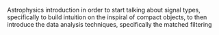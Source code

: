 Astrophysics introduction in order to start talking about signal types, specifically to build intuition on the inspiral of compact objects, to then introduce the data analysis techniques, specifically the matched filtering 

